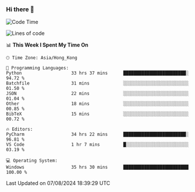 ### Hi there 👋

<!--
**RoiexLee/RoiexLee** is a ✨ _special_ ✨ repository because its `README.md` (this file) appears on your GitHub profile.

Here are some ideas to get you started:

- 🔭 I’m currently working on ...
- 🌱 I’m currently learning ...
- 👯 I’m looking to collaborate on ...
- 🤔 I’m looking for help with ...
- 💬 Ask me about ...
- 📫 How to reach me: ...
- 😄 Pronouns: ...
- ⚡ Fun fact: ...
-->

<!--START_SECTION:waka-->
![Code Time](http://img.shields.io/badge/Code%20Time-642%20hrs%206%20mins-blue)

![Lines of code](https://img.shields.io/badge/From%20Hello%20World%20I%27ve%20Written-38.4%20thousand%20lines%20of%20code-blue)

📊 **This Week I Spent My Time On** 

```text
🕑︎ Time Zone: Asia/Hong_Kong

💬 Programming Languages: 
Python                   33 hrs 37 mins      ████████████████████████░   94.72 % 
Batchfile                31 mins             ░░░░░░░░░░░░░░░░░░░░░░░░░   01.50 % 
JSON                     22 mins             ░░░░░░░░░░░░░░░░░░░░░░░░░   01.04 % 
Other                    18 mins             ░░░░░░░░░░░░░░░░░░░░░░░░░   00.85 % 
BibTeX                   15 mins             ░░░░░░░░░░░░░░░░░░░░░░░░░   00.72 % 

🔥 Editors: 
PyCharm                  34 hrs 22 mins      ████████████████████████░   96.81 % 
VS Code                  1 hr 7 mins         █░░░░░░░░░░░░░░░░░░░░░░░░   03.19 % 

💻 Operating System: 
Windows                  35 hrs 30 mins      █████████████████████████   100.00 % 
```


 Last Updated on 07/08/2024 18:39:29 UTC
<!--END_SECTION:waka-->
